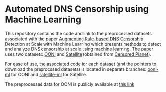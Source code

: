 # Automated DNS Censorship using Machine Learning

This repository contains the code and link to the preprocessed datasets associated with the paper [Augmenting Rule-based DNS Censorship Detection at Scale with Machine Learning
](https://arxiv.org/abs/2302.02031) which presents methods to detect and analyze DNS censorship at scale using machine learning. The paper uses two datasets: [OONI](https://ooni.org/) and [Satellite](https://dl.acm.org/doi/10.5555/3241189.3241215) (obtained from [Censored Planet](https://censoredplanet.org/)).

For ease of use, the associated code for each dataset (and the pointers to download the preprocssed datasets) is located in separate branches: [ooni-ml](https://github.com/noise-lab/automated-dns-censorship/tree/ooni-ml) for OONI and [satellite-ml](https://github.com/noise-lab/automated-dns-censorship/tree/satellite-ml) for Satellite.

The preprocessed data for OONI is publicly available at [this link](https://drive.google.com/file/d/1oR3P96_e-GvkzFsoz-z8j_heC9mvF6Zn/view?usp=sharing)
